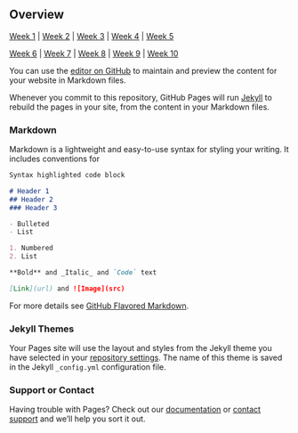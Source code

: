 ## Overview
[Week 1](http://milesccoleman.com/feels_bot) | [Week 2](http://milesccoleman.com/feels_bot) | [Week 3](http://milesccoleman.com/feels_bot) | [Week 4](http://milesccoleman.com/feels_bot) | [Week 5](http://milesccoleman.com/feels_bot)

[Week 6](http://milesccoleman.com/feels_bot) | [Week 7](http://milesccoleman.com/feels_bot) | [Week 8](http://milesccoleman.com/feels_bot) | [Week 9](http://milesccoleman.com/feels_bot) | [Week 10](http://milesccoleman.com/feels_bot)

You can use the [editor on GitHub](https://github.com/dicesu/autocomm/edit/master/README.md) to maintain and preview the content for your website in Markdown files.

Whenever you commit to this repository, GitHub Pages will run [Jekyll](https://jekyllrb.com/) to rebuild the pages in your site, from the content in your Markdown files.

### Markdown

Markdown is a lightweight and easy-to-use syntax for styling your writing. It includes conventions for

```markdown
Syntax highlighted code block

# Header 1
## Header 2
### Header 3

- Bulleted
- List

1. Numbered
2. List

**Bold** and _Italic_ and `Code` text

[Link](url) and ![Image](src)
```

For more details see [GitHub Flavored Markdown](https://guides.github.com/features/mastering-markdown/).

### Jekyll Themes

Your Pages site will use the layout and styles from the Jekyll theme you have selected in your [repository settings](https://github.com/dicesu/autocomm/settings). The name of this theme is saved in the Jekyll `_config.yml` configuration file.

### Support or Contact

Having trouble with Pages? Check out our [documentation](https://help.github.com/categories/github-pages-basics/) or [contact support](https://github.com/contact) and we’ll help you sort it out.
